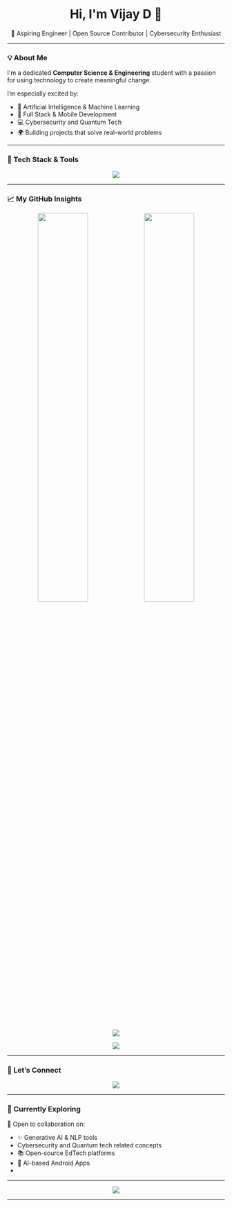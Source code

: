 <h1 align="center">Hi, I'm Vijay D 👋</h1>

<p align="center">
  🚀 Aspiring Engineer | Open Source Contributor | Cybersecurity Enthusiast
</p>

---

### 💡 About Me
I'm a dedicated **Computer Science & Engineering** student with a passion for using technology to create meaningful change.

I’m especially excited by:
- 🤖 Artificial Intelligence & Machine Learning
- 🧩 Full Stack & Mobile Development
- 💻 Cybersecurity and Quantum Tech
- 🌍 Building projects that solve real-world problems

---

### 🧰 Tech Stack & Tools

<p align="center">
  <img src="https://skillicons.dev/icons?i=java,python,php,js,html,css,firebase,git,androidstudio,vscode,eclipse,sqlite,aws" />
</p>

---

### 📈 My GitHub Insights

<p align="center">
  <img src="https://github-readme-stats.vercel.app/api?username=vijay227799&show_icons=true&theme=github_dark&hide_border=true" width="48%" />
  <img src="https://github-readme-streak-stats.herokuapp.com?user=vijay227799&theme=github-dark&hide_border=true" width="48%" />
</p>

<p align="center">
  <img src="https://github-profile-trophy.vercel.app/?username=vijay227799&theme=darkhub&no-frame=true&margin-w=15" />
</p>

<p align="center">
  <img src="https://github-readme-activity-graph.vercel.app/graph?username=vijay227799&theme=github-compact&hide_border=true"/>
</p>

---

### 🤝 Let’s Connect

<p align="center">
  <a href="https://www.linkedin.com/in/vijay-d-5b2190259">
    <img src="https://img.shields.io/badge/LinkedIn-Vijay%20D-blue?style=for-the-badge&logo=linkedin&logoColor=white"/>
  </a>
</p>

---

### 🧠 Currently Exploring

🔭 Open to collaboration on:
- ✨ Generative AI & NLP tools 
-    Cybersecurity and Quantum tech related concepts
- 📚 Open-source EdTech platforms  
- 📱 AI-based Android Apps
-  

---

<p align="center">
  <img src="https://readme-typing-svg.demolab.com/?lines=My+Life;My+Responsibilities &center=true&width=500&height=45" />
</p>

---
